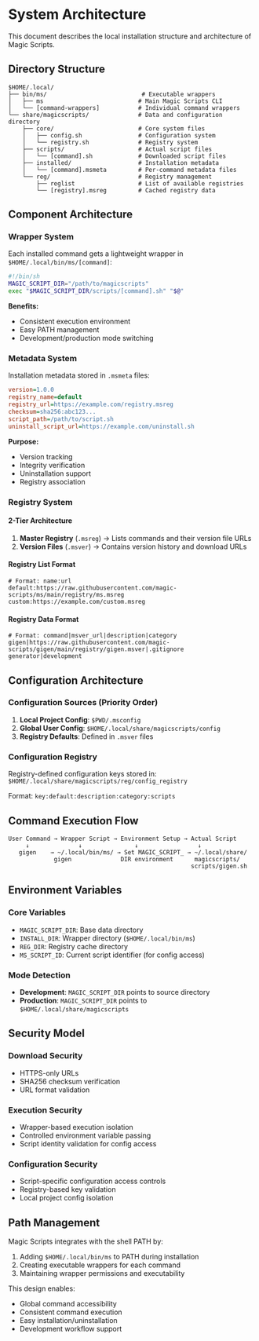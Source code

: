 # System Architecture

This document describes the local installation structure and architecture of Magic Scripts.

## Directory Structure

```
$HOME/.local/
├── bin/ms/                           # Executable wrappers
│   ├── ms                           # Main Magic Scripts CLI
│   └── [command-wrappers]           # Individual command wrappers
└── share/magicscripts/              # Data and configuration directory
    ├── core/                        # Core system files
    │   ├── config.sh                # Configuration system
    │   └── registry.sh              # Registry system
    ├── scripts/                     # Actual script files
    │   └── [command].sh             # Downloaded script files
    ├── installed/                   # Installation metadata
    │   └── [command].msmeta         # Per-command metadata files
    └── reg/                         # Registry management
        ├── reglist                  # List of available registries
        └── [registry].msreg         # Cached registry data
```

## Component Architecture

### Wrapper System
Each installed command gets a lightweight wrapper in `$HOME/.local/bin/ms/[command]`:

```bash
#!/bin/sh
MAGIC_SCRIPT_DIR="/path/to/magicscripts"
exec "$MAGIC_SCRIPT_DIR/scripts/[command].sh" "$@"
```

**Benefits:**
- Consistent execution environment
- Easy PATH management
- Development/production mode switching

### Metadata System
Installation metadata stored in `.msmeta` files:

```ini
version=1.0.0
registry_name=default
registry_url=https://example.com/registry.msreg
checksum=sha256:abc123...
script_path=/path/to/script.sh
uninstall_script_url=https://example.com/uninstall.sh
```

**Purpose:**
- Version tracking
- Integrity verification
- Uninstallation support
- Registry association

### Registry System

#### 2-Tier Architecture
1. **Master Registry** (`.msreg`) → Lists commands and their version file URLs
2. **Version Files** (`.msver`) → Contains version history and download URLs

#### Registry List Format
```
# Format: name:url
default:https://raw.githubusercontent.com/magic-scripts/ms/main/registry/ms.msreg
custom:https://example.com/custom.msreg
```

#### Registry Data Format
```
# Format: command|msver_url|description|category
gigen|https://raw.githubusercontent.com/magic-scripts/gigen/main/registry/gigen.msver|.gitignore generator|development
```

## Configuration Architecture

### Configuration Sources (Priority Order)
1. **Local Project Config**: `$PWD/.msconfig`
2. **Global User Config**: `$HOME/.local/share/magicscripts/config`
3. **Registry Defaults**: Defined in `.msver` files

### Configuration Registry
Registry-defined configuration keys stored in:
`$HOME/.local/share/magicscripts/reg/config_registry`

Format: `key:default:description:category:scripts`

## Command Execution Flow

```
User Command → Wrapper Script → Environment Setup → Actual Script
     ↓              ↓               ↓                 ↓
   gigen    → ~/.local/bin/ms/ → Set MAGIC_SCRIPT_ → ~/.local/share/
             gigen              DIR environment      magicscripts/
                                                    scripts/gigen.sh
```

## Environment Variables

### Core Variables
- `MAGIC_SCRIPT_DIR`: Base data directory
- `INSTALL_DIR`: Wrapper directory (`$HOME/.local/bin/ms`)
- `REG_DIR`: Registry cache directory
- `MS_SCRIPT_ID`: Current script identifier (for config access)

### Mode Detection
- **Development**: `MAGIC_SCRIPT_DIR` points to source directory
- **Production**: `MAGIC_SCRIPT_DIR` points to `$HOME/.local/share/magicscripts`

## Security Model

### Download Security
- HTTPS-only URLs
- SHA256 checksum verification
- URL format validation

### Execution Security
- Wrapper-based execution isolation
- Controlled environment variable passing
- Script identity validation for config access

### Configuration Security
- Script-specific configuration access controls
- Registry-based key validation
- Local project config isolation

## Path Management

Magic Scripts integrates with the shell PATH by:
1. Adding `$HOME/.local/bin/ms` to PATH during installation
2. Creating executable wrappers for each command
3. Maintaining wrapper permissions and executability

This design enables:
- Global command accessibility
- Consistent command execution
- Easy installation/uninstallation
- Development workflow support

